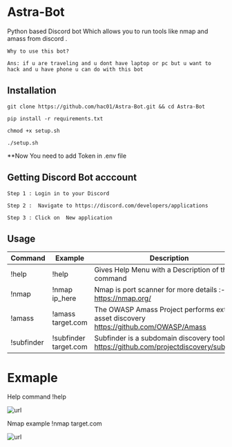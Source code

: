 # Astra-Bot
Python based Discord bot Which allows you to run tools like nmap and amass from discord .

```
Why to use this bot?

Ans: if u are traveling and u dont have laptop or pc but u want to hack and u have phone u can do with this bot 
``` 


## Installation
```git clone https://github.com/hac01/Astra-Bot.git && cd Astra-Bot ```

```pip install -r requirements.txt ```

```chmod +x setup.sh```

```./setup.sh```


**Now You need to add Token in .env file

## Getting Discord Bot acccount 
```Step 1 : Login in to your Discord ```

```Step 2 :  Navigate to https://discord.com/developers/applications ```

```Step 3 : Click on  New application ```



## Usage
Command     |Example                | Description
------------|-----------------------|--------------
!help       | !help                 |Gives Help Menu with a Description of that command
!nmap       | !nmap ip_here         |Nmap is port scanner for more details :- https://nmap.org/ 
!amass      | !amass target.com     |The OWASP Amass Project performs external asset discovery https://github.com/OWASP/Amass
!subfinder  |!subfinder target.com  |Subfinder is a subdomain discovery tool https://github.com/projectdiscovery/subfinder 

# Exmaple
Help command !help


![url](https://github.com/hac01/Astra-Bot/blob/main/img/astra_bot_help_command.png)

Nmap example !nmap target.com

![url](https://github.com/hac01/Astra-Bot/blob/main/img/nmap_astra_bot.png)

